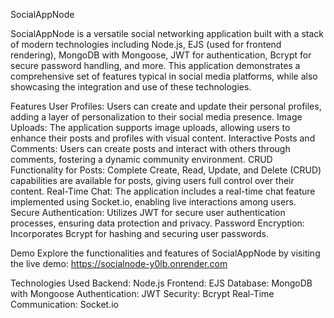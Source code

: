 SocialAppNode

SocialAppNode is a versatile social networking application built with a stack of modern technologies including Node.js, EJS (used for frontend rendering), MongoDB with Mongoose, JWT for authentication, Bcrypt for secure password handling, and more. This application demonstrates a comprehensive set of features typical in social media platforms, while also showcasing the integration and use of these technologies.

Features
User Profiles: Users can create and update their personal profiles, adding a layer of personalization to their social media presence.
Image Uploads: The application supports image uploads, allowing users to enhance their posts and profiles with visual content.
Interactive Posts and Comments: Users can create posts and interact with others through comments, fostering a dynamic community environment.
CRUD Functionality for Posts: Complete Create, Read, Update, and Delete (CRUD) capabilities are available for posts, giving users full control over their content.
Real-Time Chat: The application includes a real-time chat feature implemented using Socket.io, enabling live interactions among users.
Secure Authentication: Utilizes JWT for secure user authentication processes, ensuring data protection and privacy.
Password Encryption: Incorporates Bcrypt for hashing and securing user passwords.

Demo
Explore the functionalities and features of SocialAppNode by visiting the live demo: https://socialnode-y0lb.onrender.com

Technologies Used
Backend: Node.js
Frontend: EJS
Database: MongoDB with Mongoose
Authentication: JWT
Security: Bcrypt
Real-Time Communication: Socket.io

